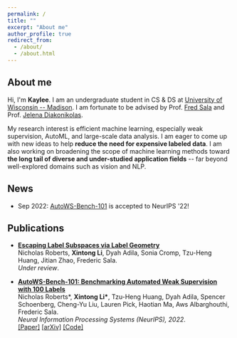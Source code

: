 ```yaml
---
permalink: /
title: ""
excerpt: "About me"
author_profile: true
redirect_from: 
  - /about/
  - /about.html
---
```



## About me
Hi, I'm __Kaylee__.
I am an undergraduate student in CS & DS at [University of Wisconsin -- Madison](https://www.cs.wisc.edu). I am fortunate to be advised by Prof. [Fred Sala](https://pages.cs.wisc.edu/~fredsala/) and Prof. [Jelena Diakonikolas](https://www.jelena-diakonikolas.com/).

My research interest is efficient machine learning, especially weak supervision, AutoML, and large-scale data analysis. I am eager to come up with new ideas to help **reduce the need for expensive labeled data**. I am also working on broadening the scope of machine learning methods toward **the long tail of diverse and under-studied application fields** -- far beyond well-explored domains such as vision and NLP. 

## News
- Sep 2022: [AutoWS-Bench-101](https://arxiv.org/abs/2208.14362) is accepted to NeurIPS '22!

## Publications
<ul>
  <li>
    <p>
      <a href="#"><b>Escaping Label Subspaces via Label Geometry</b></a>
      <br>
      Nicholas Roberts, <b>Xintong Li</b>, Dyah Adila, Sonia Cromp, Tzu-Heng Huang, Jitian Zhao, Frederic Sala. <br>
      <i>Under review</i>. <br>
    </p>
  </li>
</ul>

<ul>
  <li>
    <p>
      <a href="https://arxiv.org/abs/2208.14362"><b>AutoWS-Bench-101: Benchmarking Automated Weak Supervision with 100
          Labels</b></a> <br>
      Nicholas Roberts*, <b>Xintong Li*</b>, Tzu-Heng Huang, Dyah Adila, Spencer Schoenberg, Cheng-Yu Liu, Lauren Pick, Haotian
      Ma, Aws Albarghouthi, Frederic Sala. <br>
      <i>Neural Information Processing Systems (NeurIPS), 2022</i>. <br>
      <a href="https://openreview.net/pdf?id=nQZHEunntbJ">[Paper]</a>
      <a href="https://arxiv.org/abs/2208.14362">[arXiv]</a>
      <a href="https://github.com/Sala-Group/AutoWS-Bench-101">[Code]</a>
    </p>
  </li>
</ul>
